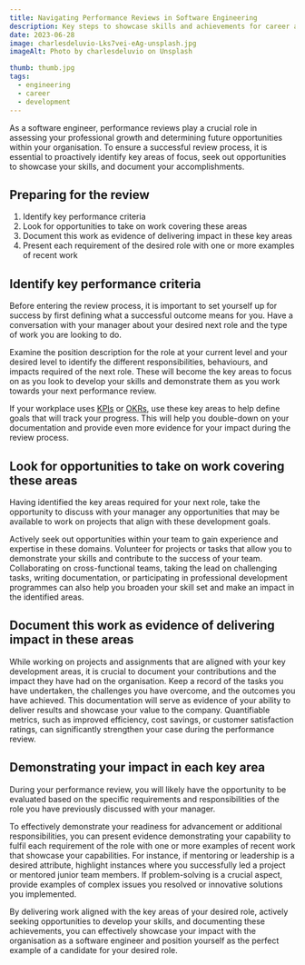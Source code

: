 ```yaml
---
title: Navigating Performance Reviews in Software Engineering
description: Key steps to showcase skills and achievements for career advancement in software engineering
date: 2023-06-28
image: charlesdeluvio-Lks7vei-eAg-unsplash.jpg
imageAlt: Photo by charlesdeluvio on Unsplash

thumb: thumb.jpg
tags:
  - engineering
  - career
  - development
---
```


As a software engineer, performance reviews play a crucial role in assessing your professional growth and determining future opportunities within your organisation. To ensure a successful review process, it is essential to proactively identify key areas of focus, seek out opportunities to showcase your skills, and document your accomplishments.

## Preparing for the review

1. Identify key performance criteria
2. Look for opportunities to take on work covering these areas
3. Document this work as evidence of delivering impact in these key areas
4. Present each requirement of the desired role with one or more examples of recent work

## Identify key performance criteria

Before entering the review process, it is important to set yourself up for success by first defining what a successful outcome means for you. Have a conversation with your manager about your desired next role and the type of work you are looking to do.

Examine the position description for the role at your current level and your desired level to identify the different responsibilities, behaviours, and impacts required of the next role. These will become the key areas to focus on as you look to develop your skills and demonstrate them as you work towards your next performance review.

If your workplace uses [KPIs](https://www.atlassian.com/blog/productivity/okr-vs-kpi "Key Performance Indicators") or [OKRs](https://www.atlassian.com/blog/productivity/okr-vs-kpi "Objectives and Key Results"), use these key areas to help define goals that will track your progress. This will help you double-down on your documentation and provide even more evidence for your impact during the review process.

## Look for opportunities to take on work covering these areas

Having identified the key areas required for your next role, take the opportunity to discuss with your manager any opportunities that may be available to work on projects that align with these development goals.

Actively seek out opportunities within your team to gain experience and expertise in these domains. Volunteer for projects or tasks that allow you to demonstrate your skills and contribute to the success of your team. Collaborating on cross-functional teams, taking the lead on challenging tasks, writing documentation, or participating in professional development programmes can also help you broaden your skill set and make an impact in the identified areas.

## Document this work as evidence of delivering impact in these areas

While working on projects and assignments that are aligned with your key development areas, it is crucial to document your contributions and the impact they have had on the organisation. Keep a record of the tasks you have undertaken, the challenges you have overcome, and the outcomes you have achieved. This documentation will serve as evidence of your ability to deliver results and showcase your value to the company. Quantifiable metrics, such as improved efficiency, cost savings, or customer satisfaction ratings, can significantly strengthen your case during the performance review.

## Demonstrating your impact in each key area

During your performance review, you will likely have the opportunity to be evaluated based on the specific requirements and responsibilities of the role you have previously discussed with your manager.

To effectively demonstrate your readiness for advancement or additional responsibilities, you can present evidence demonstrating your capability to fulfil each requirement of the role with one or more examples of recent work that showcase your capabilities. For instance, if mentoring or leadership is a desired attribute, highlight instances where you successfully led a project or mentored junior team members. If problem-solving is a crucial aspect, provide examples of complex issues you resolved or innovative solutions you implemented.

By delivering work aligned with the key areas of your desired role, actively seeking opportunities to develop your skills, and documenting these achievements, you can effectively showcase your impact with the organisation as a software engineer and position yourself as the perfect example of a candidate for your desired role.

